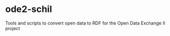 ode2-schil
==========

Tools and scripts to convert open data to RDF for the Open Data Exchange II project
